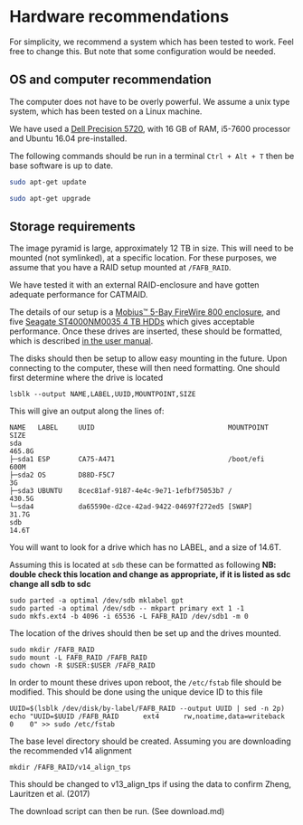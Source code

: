 # Hardware recommendations

For simplicity, we recommend a system which has been tested to work. Feel free to change this. But note that some configuration would be needed.


## OS and computer recommendation

The computer does not have to be overly powerful. We assume a unix type system, which has been tested on a Linux machine.

We have used a [Dell Precision 5720](http://www.dell.com/en-us/work/shop/productdetails/precision-5720-aio/xctop5720aious "Dell Precision 5720 Store Page"), with 16 GB of RAM, i5-7600 processor and Ubuntu 16.04 pre-installed.

The following commands should be run in a terminal `Ctrl + Alt + T` then be base software is up to date.

````bash
sudo apt-get update

sudo apt-get upgrade
````

## Storage requirements

The image pyramid is large, approximately 12 TB in size.
This will need to be mounted (not symlinked), at a specific location.
For these purposes, we assume that you have a RAID setup mounted at `/FAFB_RAID`.

We have tested it with an external RAID-enclosure and have gotten adequate performance for CATMAID.

The details of our setup is a [Mobius™ 5-Bay FireWire 800 enclosure](https://oyendigital.com/hard-drives/store/3R5-EB3-M.html), and five [Seagate ST4000NM0035 4 TB HDDs](https://www.amazon.com/Seagate-ST4000NM0035-Enterprise-7200RPM-128MB/dp/B01FRC1GRQ/ "available, for example here") which gives acceptable performance.
Once these drives are inserted, these should be formatted, which is described [in the user manual](https://oyendigital.com/downloads/manuals/mobius_manual.pdf).

The disks should then be setup to allow easy mounting in the future.
Upon connecting to the computer, these will then need formatting.
One should first determine where the drive is located
````
lsblk --output NAME,LABEL,UUID,MOUNTPOINT,SIZE
````

This will give an output along the lines of:

````
NAME   LABEL     UUID                                 MOUNTPOINT                SIZE
sda                                                                           465.8G
├─sda1 ESP       CA75-A471                            /boot/efi                 600M
├─sda2 OS        D88D-F5C7                                                        3G
├─sda3 UBUNTU    8cec81af-9187-4e4c-9e71-1efbf75053b7 /                       430.5G
└─sda4           da65590e-d2ce-42ad-9422-04697f272ed5 [SWAP]                   31.7G
sdb                                                                            14.6T
````

You will want to look for a drive which has no LABEL, and a size of 14.6T.

Assuming this is located at `sdb` these can be formatted as following **NB: double check this location and change as appropriate, if it is listed as sdc change all sdb to sdc**
````
sudo parted -a optimal /dev/sdb mklabel gpt
sudo parted -a optimal /dev/sdb -- mkpart primary ext 1 -1
sudo mkfs.ext4 -b 4096 -i 65536 -L FAFB_RAID /dev/sdb1 -m 0
````

The location of the drives should then be set up and the drives mounted.
````
sudo mkdir /FAFB_RAID
sudo mount -L FAFB_RAID /FAFB_RAID
sudo chown -R $USER:$USER /FAFB_RAID
````

In order to mount these drives upon reboot, the `/etc/fstab` file should be modified. This should be done using the unique device ID to this file
````
UUID=$(lsblk /dev/disk/by-label/FAFB_RAID --output UUID | sed -n 2p)
echo "UUID=$UUID /FAFB_RAID      ext4      rw,noatime,data=writeback   0    0" >> sudo /etc/fstab
````

The base level directory should be created. Assuming you are downloading the recommended v14 alignment
````
mkdir /FAFB_RAID/v14_align_tps
````
This should be changed to v13_align_tps if using the data to confirm Zheng, Lauritzen et al. (2017)

The download script can then be run. (See download.md)


